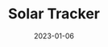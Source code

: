 ---
layout: inner
position: left
title: 'Solar Tracker'
date: 2023-01-06
categories: 
tags: 
    - Arduino
    - Control Systems
    - Sensor Integration
featured_image: 'img/posts/2023-solar-tracker-circuit-diagram.png'
project_link: 'https://github.com/georgelin-eng/Solar-tracker'
button_icon: 'file'
button_text: 'Projects summary'
lead_text: "A tracking system that points a solar panel towards light"
---